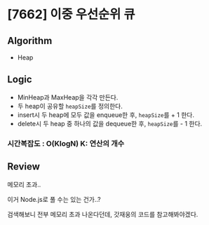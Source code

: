 # [7662] 이중 우선순위 큐

## Algorithm
- Heap

## Logic
- MinHeap과 MaxHeap을 각각 만든다.
- 두 heap이 공유할 `heapSize`를 정의한다.
- insert시 두 heap에 모두 값을 enqueue한 후, `heapSize`를 + 1 한다.
- delete시 두 heap 중 하나의 값을 dequeue한 후, `heapSize`를 - 1 한다.

### 시간복잡도 : O(KlogN) K: 연산의 개수

## Review
메모리 초과..

이거 Node.js로 풀 수는 있는 건가..?

검색해보니 전부 메모리 초과 나온다던데, 갓재웅의 코드를 참고해봐야겠다.